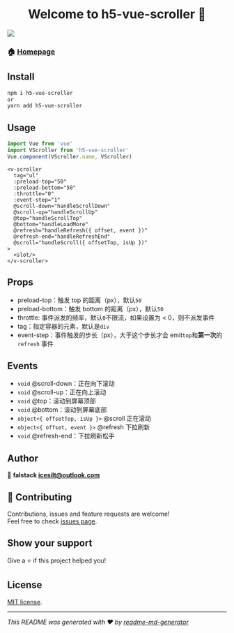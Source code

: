 <h1 align="center">Welcome to h5-vue-scroller 👋</h1>
<p>
  <img src="https://img.shields.io/badge/version-1.0.0-blue.svg?cacheSeconds=2592000" />
</p>

### 🏠 [Homepage](https://github.com/falstack/h5-vue-scroller)

## Install
```sh
npm i h5-vue-scroller
or 
yarn add h5-vue-scroller
```

## Usage
```javascript
import Vue from 'vue'
import VScroller from 'h5-vue-scroller'
Vue.component(VScroller.name, VScroller)
```

```vue
<v-scroller
  tag="ul"
  :preload-top="50"
  :preload-bottom="50"
  :throttle="0"
  :event-step="1"
  @scroll-down="handleScrollDown"
  @scroll-up="handleScrollUp"
  @top="handleScrollTop"
  @bottom="handleLoadMore"
  @refresh="handleRefresh({ offset, event })"
  @refresh-end="handleRefreshEnd"
  @scroll="handleScroll({ offsetTop, isUp })"
>
  <slot/>
</v-scroller>
```

## Props
- preload-top：触发 top 的距离（px），默认`50`
- preload-bottom：触发 bottom 的距离（px），默认`50`
- throttle: 事件派发的频率，默认`0`不限流，如果设置为 < 0，则不派发事件
- tag：指定容器的元素，默认是`div`
- event-step：事件触发的步长（px），大于这个步长才会 emit`top`和**第一次**的`refresh` 事件

## Events
- `void` @scroll-down：正在向下滚动
- `void` @scroll-up：正在向上滚动
- `void` @top：滚动到屏幕顶部
- `void` @bottom：滚动到屏幕底部
- `object<{ offsetTop, isUp }>` @scroll 正在滚动
- `object<{ offset, event }>` @refresh 下拉刷新
- `void` @refresh-end：下拉刷新松手


## Author

👤 **falstack <icesilt@outlook.com>**


## 🤝 Contributing

Contributions, issues and feature requests are welcome!<br />Feel free to check [issues page](https://github.com/falstack/h5-vue-scroller/issues).

## Show your support

Give a ⭐️ if this project helped you!

## License
[MIT license](https://opensource.org/licenses/MIT).

***
_This README was generated with ❤️ by [readme-md-generator](https://github.com/kefranabg/readme-md-generator)_
